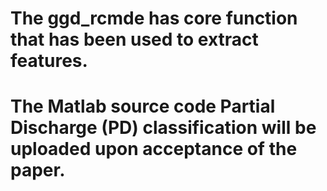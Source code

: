 # The ggd_rcmde has core function that has been used to extract features.
# The Matlab source code Partial Discharge (PD) classification will be uploaded upon acceptance of the paper.
